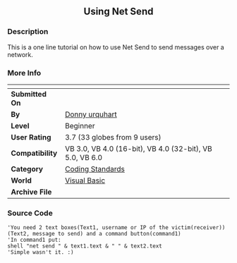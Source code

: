 ﻿<div align="center">

## Using Net Send


</div>

### Description

This is a one line tutorial on how to use Net Send to send messages over a network.
 
### More Info
 


<span>             |<span>
---                |---
**Submitted On**   |
**By**             |[Donny urquhart](https://github.com/Planet-Source-Code/PSCIndex/blob/master/ByAuthor/donny-urquhart.md)
**Level**          |Beginner
**User Rating**    |3.7 (33 globes from 9 users)
**Compatibility**  |VB 3\.0, VB 4\.0 \(16\-bit\), VB 4\.0 \(32\-bit\), VB 5\.0, VB 6\.0
**Category**       |[Coding Standards](https://github.com/Planet-Source-Code/PSCIndex/blob/master/ByCategory/coding-standards__1-43.md)
**World**          |[Visual Basic](https://github.com/Planet-Source-Code/PSCIndex/blob/master/ByWorld/visual-basic.md)
**Archive File**   |[](https://github.com/Planet-Source-Code/donny-urquhart-using-net-send__1-48320/archive/master.zip)





### Source Code

```
'You need 2 text boxes(Text1, username or IP of the victim(receiver))(Text2, message to send) and a command button(command1)
'In command1 put:
shell "net send " & text1.text & " " & text2.text
'Simple wasn't it. :)
```

